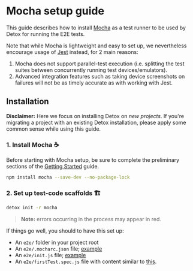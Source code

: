 # Mocha setup guide

This guide describes how to install [Mocha](mochajs.org) as a test runner to be used by Detox for running the E2E tests.

Note that while Mocha is lightweight and easy to set up, we nevertheless encourage usage of [Jest](Guide.Jest.md]) instead, for 2 main reasons:

1. Mocha does not support parallel-test execution (i.e. splitting the test suites between concurrently running test devices/emulators).
2. Advanced integration features such as taking device screenshots on failures will not be as timely accurate as with working with Jest. 

## Installation

**Disclaimer:** Here we focus on installing Detox on _new projects_. If you're migrating a project with an existing Detox installation, please apply some common sense while using this guide.

### 1. Install Mocha :coffee:

Before starting with Mocha setup, be sure to complete the preliminary sections of the [Getting Started](Introduction.GettingStarted.md) guide.

```sh
npm install mocha --save-dev --no-package-lock
```

### 2. Set up test-code scaffolds :building_construction:

```sh
detox init -r mocha
```

> **Note:** errors occurring in the process may appear in red.

If things go well, you should to have this set up:

- An `e2e/` folder in your project root
- An `e2e/.mocharc.json` file; [example](/examples/demo-react-native/e2e/.mocharc.json)
- An `e2e/init.js` file; [example](/examples/demo-react-native/e2e/init.js)
- An `e2e/firstTest.spec.js` file with content similar to [this](/examples/demo-react-native/e2e/example.spec.js).


